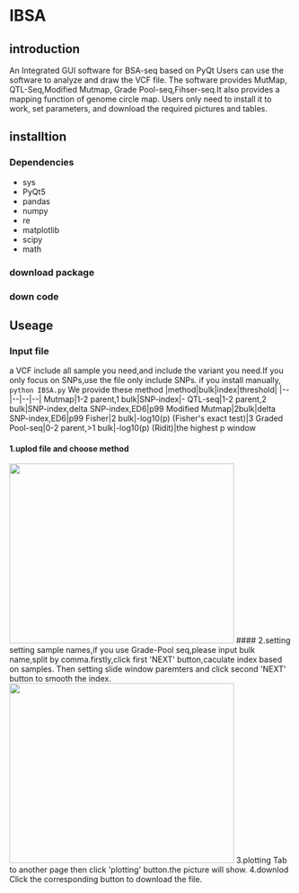 # IBSA
## introduction
An Integrated GUI software for BSA-seq based on PyQt
Users can use the software to analyze and draw the VCF file. The software provides MutMap, QTL-Seq,Modified Mutmap, Grade Pool-seq,Fihser-seq.It also provides a mapping function of genome circle map. Users only need to install it to work, set parameters, and download the required pictures and tables.
## installtion
### Dependencies
- sys
- PyQt5
- pandas
- numpy
- re
- matplotlib
- scipy
- math
### download package
### down code 
## Useage
### Input file
a VCF include all sample you need,and include the variant you need.If you only focus on SNPs,use the file only include SNPs.
if you install manually,
``` python IBSA.py```
We provide these method 
|method|bulk|index|threshold|
|--|--|--|--|
Mutmap|1-2 parent,1 bulk|SNP-index|-
QTL-seq|1-2 parent,2 bulk|SNP-index,delta SNP-index,ED6|p99
Modified Mutmap|2bulk|delta SNP-index,ED6|p99
Fisher|2 bulk|-log10(p) (Fisher's exact test)|3
Graded Pool-seq|0-2 parent,>1 bulk|-log10(p) (Ridit)|the highest p window

#### 1.uplod file and choose method
<img src= "https://user-images.githubusercontent.com/51356059/116029007-f0c3e600-a68a-11eb-88ae-39cd58ddab59.png" width=400 height=320 />
#### 2.setting 
setting sample names,if you use Grade-Pool seq,please input bulk name,split by comma.firstly,click first 'NEXT' button,caculate index based on samples.
Then setting slide window paremters and click second 'NEXT' button to smooth the index.
<img src= "https://user-images.githubusercontent.com/51356059/116029818-b78c7580-a68c-11eb-8f82-badd1f328f71.png" width=400 height=320 />
3.plotting
Tab to another page then click 'plotting' button.the picture will show.
4.downlod
Click the corresponding button to download the file.



